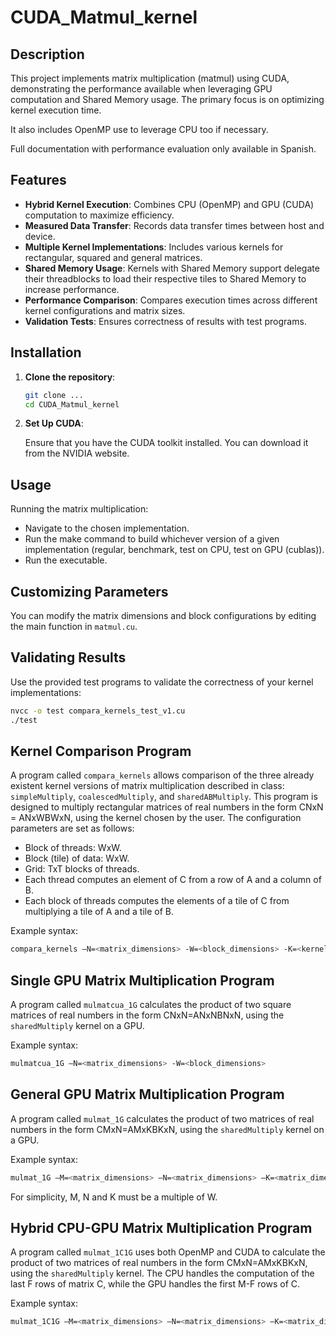 # CUDA_Matmul_kernel

## Description

This project implements matrix multiplication (matmul) using CUDA, demonstrating the performance available when leveraging GPU computation and Shared Memory usage. The primary focus is on optimizing kernel execution time.

It also includes OpenMP use to leverage CPU too if necessary.

Full documentation with performance evaluation only available in Spanish.

## Features

- **Hybrid Kernel Execution**: Combines CPU (OpenMP) and GPU (CUDA) computation to maximize efficiency.
- **Measured Data Transfer**: Records data transfer times between host and device.
- **Multiple Kernel Implementations**: Includes various kernels for rectangular, squared and general matrices.
- **Shared Memory Usage**: Kernels with Shared Memory support delegate their threadblocks to load their respective tiles to Shared Memory to increase performance.
- **Performance Comparison**: Compares execution times across different kernel configurations and matrix sizes.
- **Validation Tests**: Ensures correctness of results with test programs.

## Installation

1. **Clone the repository**:

    ```bash
    git clone ...
    cd CUDA_Matmul_kernel
    ```

2. **Set Up CUDA**:

    Ensure that you have the CUDA toolkit installed. You can download it from the NVIDIA website.

## Usage

Running the matrix multiplication:
- Navigate to the chosen implementation.
- Run the make command to build whichever version of a given implementation (regular, benchmark, test on CPU, test on GPU (cublas)).
- Run the executable.

## Customizing Parameters

You can modify the matrix dimensions and block configurations by editing the main function in `matmul.cu`.

## Validating Results

Use the provided test programs to validate the correctness of your kernel implementations:

```bash
nvcc -o test compara_kernels_test_v1.cu
./test
```

## Kernel Comparison Program

A program called `compara_kernels` allows comparison of the three already existent kernel versions of matrix multiplication described in class: `simpleMultiply`, `coalescedMultiply`, and `sharedABMultiply`. This program is designed to multiply rectangular matrices of real numbers in the form CNxN = ANxWBWxN, using the kernel chosen by the user. The configuration parameters are set as follows:

- Block of threads: WxW.
- Block (tile) of data: WxW.
- Grid: TxT blocks of threads.
- Each thread computes an element of C from a row of A and a column of B.
- Each block of threads computes the elements of a tile of C from multiplying a tile of A and a tile of B.

Example syntax:

```bash
compara_kernels –N=<matrix_dimensions> -W=<block_dimensions> -K=<kernel>
```

## Single GPU Matrix Multiplication Program

A program called `mulmatcua_1G` calculates the product of two square matrices of real numbers in the form CNxN=ANxNBNxN, using the `sharedMultiply` kernel on a GPU.

Example syntax:

```bash
mulmatcua_1G –N=<matrix_dimensions> -W=<block_dimensions>
```

## General GPU Matrix Multiplication Program

A program called `mulmat_1G` calculates the product of two matrices of real numbers in the form CMxN=AMxKBKxN, using the `sharedMultiply` kernel on a GPU.

Example syntax:

```bash
mulmat_1G –M=<matrix_dimensions> –N=<matrix_dimensions> –K=<matrix_dimensions> -W=<block_dimensions>
```

For simplicity, M, N and K must be a multiple of W.

## Hybrid CPU-GPU Matrix Multiplication Program

A program called `mulmat_1C1G` uses both OpenMP and CUDA to calculate the product of two matrices of real numbers in the form CMxN=AMxKBKxN, using the `sharedMultiply` kernel. The CPU handles the computation of the last F rows of matrix C, while the GPU handles the first M-F rows of C.

Example syntax:

```bash
mulmat_1C1G –M=<matrix_dimensions> –N=<matrix_dimensions> –K=<matrix_dimensions> -W=<block_dimensions> -F=<cpu_rows>
```